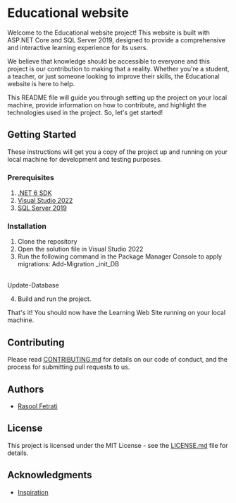 # Educational website

Welcome to the Educational website project! This website is built with ASP.NET Core and SQL Server 2019, designed to provide a comprehensive and interactive learning experience for its users. 

We believe that knowledge should be accessible to everyone and this project is our contribution to making that a reality. Whether you're a student, a teacher, or just someone looking to improve their skills, the Educational website is here to help.

This README file will guide you through setting up the project on your local machine, provide information on how to contribute, and highlight the technologies used in the project. So, let's get started!


## Getting Started

These instructions will get you a copy of the project up and running on your local machine for development and testing purposes.

### Prerequisites

1. [.NET 6 SDK](https://dotnet.microsoft.com/download/dotnet/6.0)
2. [Visual Studio 2022](https://visualstudio.microsoft.com/vs/whatsnew/)
3. [SQL Server 2019](https://www.microsoft.com/en-us/sql-server/sql-server-downloads)

### Installation

1. Clone the repository
2. Open the solution file in Visual Studio 2022
3. Run the following command in the Package Manager Console to apply migrations:
Add-Migration _init_DB
<br>
Update-Database


4. Build and run the project.

That's it! You should now have the Learning Web Site running on your local machine.


## Contributing

Please read [CONTRIBUTING.md](https://github.com/rasoolfetrati/LearningWebSite/blob/master/CONTRIBUTING.md) for details on our code of conduct, and the process for submitting pull requests to us.



## Authors

- [Rasool Fetrati](https://github.com/rasoolfetrati)

## License

This project is licensed under the MIT License - see the [LICENSE.md](https://github.com/rasoolfetrati/LearningWebSite/blob/master/LICENSE) file for details.

## Acknowledgments

- [Inspiration](https://github.com/rasoolfetrati/LearningWebSite/)

